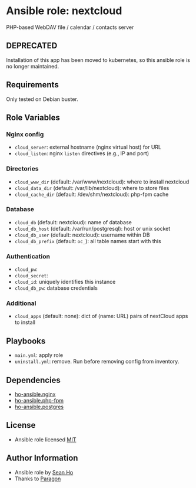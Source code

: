 # Ansible role: nextcloud
PHP-based WebDAV file / calendar / contacts server

## DEPRECATED
Installation of this app has been moved to kubernetes,
so this ansible role is no longer maintained.

## Requirements
Only tested on Debian buster.

## Role Variables
### Nginx config
+ `cloud_server`: external hostname (nginx virtual host) for URL
+ `cloud_listen`: nginx `listen` directives (e.g., IP and port)

### Directories
+ `cloud_www_dir` (default: /var/www/nextcloud): where to install nextcloud
+ `cloud_data_dir` (default: /var/lib/nextcloud): where to store files
+ `cloud_cache_dir` (default: /dev/shm/nextcloud): php-fpm cache

### Database
+ `cloud_db` (default: nextcloud): name of database
+ `cloud_db_host` (default: /var/run/postgresql): host or unix socket
+ `cloud_db_user` (default: nextcloud): username within DB
+ `cloud_db_prefix` (default: `oc_`): all table names start with this

### Authentication
+ `cloud_pw`:
+ `cloud_secret`:
+ `cloud_id`: uniquely identifies this instance
+ `cloud_db_pw`: database credentials

### Additional
+ `cloud_apps` (default: none): dict of (name: URL) pairs
  of nextCloud apps to install

## Playbooks
+ `main.yml`: apply role
+ `uninstall.yml`: remove. Run before removing config from inventory.

## Dependencies
+ [ho-ansible.nginx](https://github.com/ho-ansible/nginx)
+ [ho-ansible.php-fpm](https://github.com/ho-ansible/php-fpm)
+ [ho-ansible.postgres](https://github.com/ho-ansible/postgres)

## License
+ Ansible role licensed [MIT](LICENSE)

## Author Information
+ Ansible role by [Sean Ho](https://github.com/ho-ansible/)
+ Thanks to [Paragon](https://gitlab.paragon-es.de/ansible-roles/nextcloud/blob/master/tasks/install.yml)
